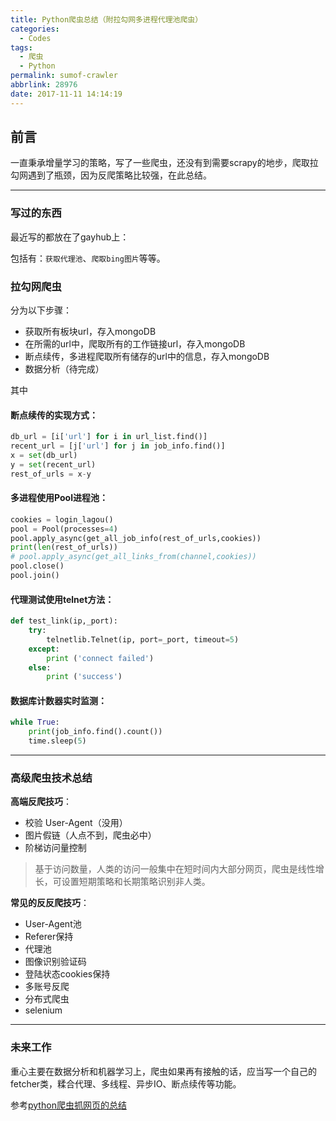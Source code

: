 ```yaml
---
title: Python爬虫总结（附拉勾网多进程代理池爬虫）
categories:
  - Codes
tags:
  - 爬虫
  - Python
permalink: sumof-crawler
abbrlink: 28976
date: 2017-11-11 14:14:19
---
```


<h2 id="intro">前言</h2>一直秉承增量学习的策略，写了一些爬虫，还没有到需要scrapy的地步，爬取拉勾网遇到了瓶颈，因为反爬策略比较强，在此总结。


<!-- more -->

---------------

### 写过的东西

最近写的都放在了gayhub上：

<div class="github-widget" data-repo="cloisonne/Show-me-the-code_Python"></div>

包括有：`获取代理池`、`爬取bing图片`等等。

### 拉勾网爬虫

分为以下步骤：

- 获取所有板块url，存入mongoDB
- 在所需的url中，爬取所有的工作链接url，存入mongoDB
- 断点续传，多进程爬取所有储存的url中的信息，存入mongoDB
- 数据分析（待完成）

其中

#### 断点续传的实现方式：

``` python
db_url = [i['url'] for i in url_list.find()]
recent_url = [j['url'] for j in job_info.find()]
x = set(db_url)
y = set(recent_url)
rest_of_urls = x-y
```

#### 多进程使用Pool进程池：

``` python
cookies = login_lagou()
pool = Pool(processes=4)
pool.apply_async(get_all_job_info(rest_of_urls,cookies))
print(len(rest_of_urls))
# pool.apply_async(get_all_links_from(channel,cookies))
pool.close()
pool.join()
```

#### 代理测试使用telnet方法：

``` python
def test_link(ip,_port):
    try:
        telnetlib.Telnet(ip, port=_port, timeout=5)
    except:
        print ('connect failed')
    else:
        print ('success')
```

#### 数据库计数器实时监测：

``` python
while True:
    print(job_info.find().count())
    time.sleep(5)
```

----

### 高级爬虫技术总结

**高端反爬技巧**：

- 校验 User-Agent（没用）
- 图片假链（人点不到，爬虫必中）
- 阶梯访问量控制

> 基于访问数量，人类的访问一般集中在短时间内大部分网页，爬虫是线性增长，可设置短期策略和长期策略识别非人类。

**常见的反反爬技巧**：

- User-Agent池
- Referer保持
- 代理池
- 图像识别验证码
- 登陆状态cookies保持
- 多账号反爬
- 分布式爬虫
- selenium

---

### 未来工作

重心主要在数据分析和机器学习上，爬虫如果再有接触的话，应当写一个自己的fetcher类，糅合代理、多线程、异步IO、断点续传等功能。

参考[python爬虫抓网页的总结](http://outofmemory.cn/code-snippet/1653/python-pachong-zhua-wangye-summary)

